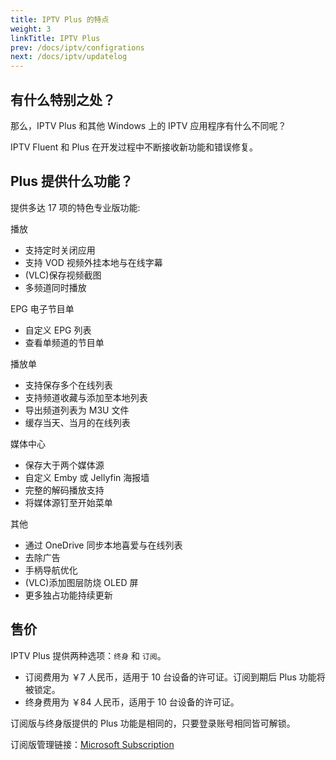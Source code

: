 ```yaml
---
title: IPTV Plus 的特点
weight: 3
linkTitle: IPTV Plus
prev: /docs/iptv/configrations
next: /docs/iptv/updatelog
---
```


<!--more-->

## 有什么特别之处？

那么，IPTV Plus 和其他 Windows 上的 IPTV 应用程序有什么不同呢？

IPTV Fluent 和 Plus 在开发过程中不断接收新功能和错误修复。

## Plus 提供什么功能？

提供多达 17 项的特色专业版功能:

播放

- 支持定时关闭应用
- 支持 VOD 视频外挂本地与在线字幕
- (VLC)保存视频截图
- 多频道同时播放

EPG 电子节目单

- 自定义 EPG 列表
- 查看单频道的节目单

播放单

- 支持保存多个在线列表
- 支持频道收藏与添加至本地列表
- 导出频道列表为 M3U 文件
- 缓存当天、当月的在线列表

媒体中心

- 保存大于两个媒体源
- 自定义 Emby 或 Jellyfin 海报墙
- 完整的解码播放支持
- 将媒体源钉至开始菜单

其他

- 通过 OneDrive 同步本地喜爱与在线列表
- 去除广告
- 手柄导航优化
- (VLC)添加图层防烧 OLED 屏
- 更多独占功能持续更新

## 售价

IPTV Plus 提供两种选项：`终身` 和 `订阅`。

- 订阅费用为 ￥7 人民币，适用于 10 台设备的许可证。订阅到期后 Plus 功能将被锁定。
- 终身费用为 ￥84 人民币，适用于 10 台设备的许可证。

订阅版与终身版提供的 Plus 功能是相同的，只要登录账号相同皆可解锁。

订阅版管理链接：[Microsoft Subscription](https://account.microsoft.com/services)